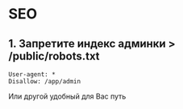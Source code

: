 # SEO

## 1. Запретите индекс админки > /public/robots.txt
```text
User-agent: *
Disallow: /app/admin
```
Или другой удобный для Вас путь
